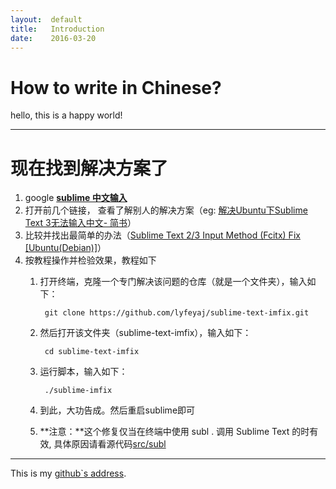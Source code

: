 ```yaml
---
layout:	 default
title:	 Introduction
date:	 2016-03-20
---
```

# How to write in Chinese?

hello, this is a happy world!

---

# 现在找到解决方案了

1. google [**sublime 中文输入**][info by google]
2. 打开前几个链接， 查看了解别人的解决方案（eg: [解决Ubuntu下Sublime Text 3无法输入中文- 简书][solution]）
3. 比较并找出最简单的办法（[Sublime Text 2/3 Input Method (Fcitx) Fix \[Ubuntu(Debian)\]][easiest way]）
4. 按教程操作并检验效果，教程如下
	1. 打开终端，克隆一个专门解决该问题的仓库（就是一个文件夹），输入如下：

			git clone https://github.com/lyfeyaj/sublime-text-imfix.git
	2. 然后打开该文件夹（sublime-text-imfix），输入如下：
		
			cd sublime-text-imfix
	3. 运行脚本，输入如下：
	
			./sublime-imfix
	4. 到此，大功告成。然后重启sublime即可
	5. **注意：**这个修复仅当在终端中使用 subl . 调用 Sublime Text 的时有效, 具体原因请看源代码[src/subl][bug`s reason]

---

This is my [github`s address][github].

[github]:	https://github.com/TimoTokki/
[info by google]:	https://www.google.com.hk/webhp?sourceid=chrome-instant&ion=1&espv=2&ie=UTF-8#q=sublime%20%E4%B8%AD%E6%96%87%E8%BE%93%E5%85%A5
[solution]:	http://www.jianshu.com/p/bf05fb3a4709
[easiest way]:	https://github.com/lyfeyaj/sublime-text-imfix/
[bug`s reason]: https://github.com/lyfeyaj/sublime-text-imfix/blob/master/src/subl

